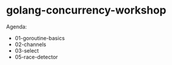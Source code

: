 # golang-concurrency-workshop

Agenda:
- 01-goroutine-basics
- 02-channels
- 03-select
- 05-race-detector

